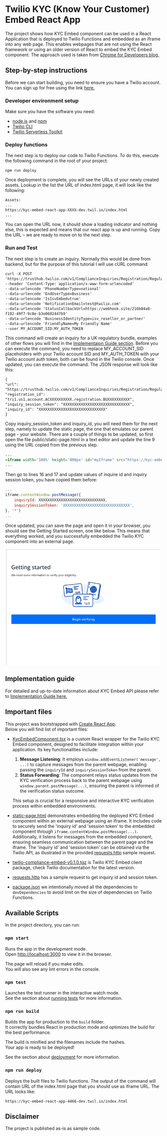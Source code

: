 # Twilio KYC (Know Your Customer) Embed React App

The project shows how KYC Embed component can be used in a React Application that is deployed to Twilio Functions and embedded as an iframe into any web page.
This enables webpages that are not using the React framework or using an older version of React to embed the KYC Embed component.
The approach used is taken from [Chrome for Developers blog.](https://developer.chrome.com/blog/embed-content/)

## Step-by-step instructions

Before we can start building, you need to ensure you have a Twilio account. You can sign up for free using the link [here.](https://www.twilio.com/try-twilio)

### Developer environment setup
Make sure you have the software you need:

- [node.js](https://nodejs.org/) and [npm](https://docs.npmjs.com/downloading-and-installing-node-js-and-npm)
- [Twilio CLI](https://www.twilio.com/docs/twilio-cli/quickstart)
- [Twilio Serverless Toolkit](https://www.twilio.com/docs/labs/serverless-toolkit)

### Deploy functions
The next step is to deploy our code to Twilio Functions. To do this, execute the following command in the root of your project:
```shell
npm run deploy
```

Once deployment is complete, you will see the URLs of your newly created assets. Lookup in the list the URL of index.html page, it will look like the following:
```shell
Assets:
...
https://kyc-embed-react-app-XXXX-dev.twil.io/index.html
...
```

You can open the URL now, it should show a loading indicator and nothing else, this is expected and means that our react app is up and running. Copy the URL – we are ready to move on to the next step.

### Run and Test

The next step is to create an inquiry.
Normally this would be done from backend, but for the purpose of this tutorial I will use cURL command:

```shell
curl -X POST 'https://trusthub.twilio.com/v1/ComplianceInquiries/Registration/RegulatoryCompliance/GB/Initialize'
--header 'Content-Type: application/x-www-form-urlencoded'
--data-urlencode 'PhoneNumberType=national'
--data-urlencode 'EndUserType=Business'
--data-urlencode 'IsIsvEmbed=true'
--data-urlencode 'NotificationEmail=test@twilio.com'
--data-urlencode 'StatusCallbackUrl=https://webhook.site/216b84a8-f192-49f7-9c8e-b3e0602447b9'
--data-urlencode 'BusinessIdentityType=isv_reseller_or_partner'
--data-urlencode 'FriendlyName=My Friendly Name'
--user MY_ACCOUNT_SID:MY_AUTH_TOKEN
```

This command will create an inquiry for a UK regulatory bundle, examples of other flows you will find in the [Implementaion Guide section](#implementation-guide).
Before you can execute the command, you need to replace MY_ACCOUNT_SID placeholders with your Twilio account SID and MY_AUTH_TOKEN with your Twilio account auth token, both can be found in the Twilio console.
Once updated, you can execute the command. The JSON response will look like this:

```shell
{
"url": "https://trusthub.twilio.com/v1/ComplianceInquiries/Registration/RegulatoryCompliance/GB/Initialize",
"registration_id": "tri1.us1.account.ACXXXXXXXXXX.registration.BUXXXXXXXXXX",
"inquiry_session_token": "XXXXXXXXXXXXXXXXXXXXXXXXXXXXXX",
"inquiry_id": "XXXXXXXXXXXXXXXXXXXXXXXXXXXXXX"
}
```

Copy inquiry_session_token and inquiry_id, you will need them for the next step, namely to update the static page, the one that emulates our parent page - your website.
There are a couple of things to be updated, so first open the file public/static-page.html in a text editor and update the line 9 using the URL copied from the previous step.

```html
...
<iframe width='100%' height='800px' id="myIframe" src="https://kyc-embed-react-app-XXX-dev.twil.io/index.html"></iframe>
...
```

Then go to lines 16 and 17 and update values of inquire id and inquiry session token, you have copied them before:

```javascript
...
iframe.contentWindow.postMessage({
    inquiryId: XXXXXXXXXXXXXXXXXXXXXXXXXXXXXX,
    inquirySessionToken: 'XXXXXXXXXXXXXXXXXXXXXXXXXXXXXX',
}, '*')
...
```

Once updated, you can save the page and open it in your browser, you should see the Getting Started screen, one like below.
This means that everything worked, and you successfully embedded the Twilio KYC component into an external page.

![Getting Started screen](docs/start_screen.png)

## Implementation guide

For detailed and up-to-date information about KYC Embed API please refer to [Implementation Guide here.](https://docs.google.com/document/d/e/2PACX-1vRjNlWTZCRxLw43EjY18uSX_63KPPYCU-1cw1EebbE0sBs6rZYUvVFN7Fem22VX6ODWEPbdkhbKC8Rx/pub)


## Important files

This project was bootstrapped with [Create React App](https://github.com/facebook/create-react-app).\
Below you will find list of important files:

- [KycEmbedComponent.tsx](src%2FKycEmbedComponent.tsx) is a custom React wrapper for the Twilio KYC Embed component, designed to facilitate integration within your application. Its key functionalities include:

  1. **Message Listening**: It employs `window.addEventListener('message', ...)` to capture messages from the parent webpage, enabling passing the `inquiryId` and `inquirySessionToken` from the parent.
  2. **Status Forwarding**: The component relays status updates from the KYC verification process back to the parent webpage using `window.parent.postMessage(...)`, ensuring the parent is informed of the verification status outcome.

  This setup is crucial for a responsive and interactive KYC verification process within embedded environments.

- [static-page.html](public%2Fstatic-page.html) demonstrates embedding the deployed KYC Embed component within an external webpage using an iframe.
It includes code to securely send the 'inquiry id' and 'session token' to the embedded component through `iframe.contentWindow.postMessage(...)`.
Additionally, it listens for messages from the embedded component, ensuring seamless communication between the parent page and the iframe.
The 'inquiry id' and 'session token' can be obtained via the Twilio API, as illustrated in the provided [requests.http](http%2Frequests.http) sample request. 

- [twilio-compliance-embed-v0.1.0.tgz](twilio-compliance-embed-v0.1.0.tgz) is Twilio KYC Embed client package, check Twilio documentation for the latest version.

- [requests.http](http%2Frequests.http) has a sample request to get inquiry id and session token.

- [package.json](package.json) we intentionally moved all the dependencies to `devDependencies` to avoid limit on the size of dependencies on Twilio Functions. 

## Available Scripts

In the project directory, you can run:

### `npm start`

Runs the app in the development mode.\
Open [http://localhost:3000](http://localhost:3000) to view it in the browser.

The page will reload if you make edits.\
You will also see any lint errors in the console.

### `npm test`

Launches the test runner in the interactive watch mode.\
See the section about [running tests](https://facebook.github.io/create-react-app/docs/running-tests) for more information.

### `npm run build`

Builds the app for production to the `build` folder.\
It correctly bundles React in production mode and optimizes the build for the best performance.

The build is minified and the filenames include the hashes.\
Your app is ready to be deployed!

See the section about [deployment](https://facebook.github.io/create-react-app/docs/deployment) for more information.

### `npm run deploy`

Deploys the built files to Twilio functions.
The output of the command will contain URL of the index.html page that you should use as iframe URL.
The URL looks like:
```
https://kyc-embed-react-app-4466-dev.twil.io/index.html
```

## Disclaimer
The project is published as-is as sample code.
